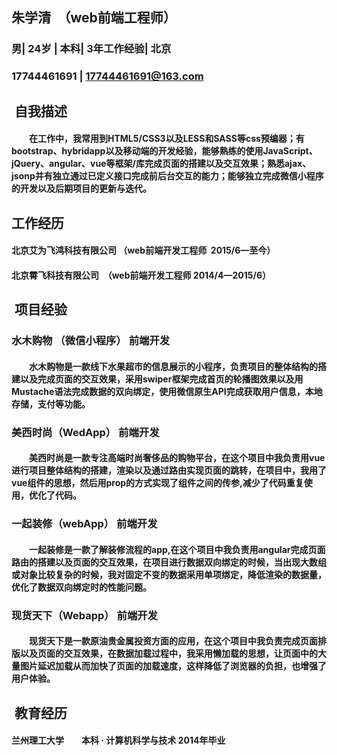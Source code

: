 ##  朱学清　（web前端工程师）
### 男| 24岁 | 本科| 3年工作经验| 北京
### 17744461691 | 17744461691@163.com
##  自我描述
#### 　　在工作中，我常用到HTML5/CSS3以及LESS和SASS等css预编器；有bootstrap、hybridapp以及移动端的开发经验，能够熟练的使用JavaScript、jQuery、angular、vue等框架/库完成页面的搭建以及交互效果；熟悉ajax、jsonp并有独立通过已定义接口完成前后台交互的能力；能够独立完成微信小程序的开发以及后期项目的更新与迭代。
## 工作经历 
#### 北京艾为飞鸿科技有限公司	  （web前端开发工程师  	2015/6—至今）
#### 北京霄飞科技有限公司  	  （web前端开发工程师	2014/4—2015/6）
##  项目经验
### 水木购物 （微信小程序）	前端开发  	　
#### 　　水木购物是一款线下水果超市的信息展示的小程序，负责项目的整体结构的搭建以及完成页面的交互效果，采用swiper框架完成首页的轮播图效果以及用Mustache语法完成数据的双向绑定，使用微信原生API完成获取用户信息，本地存储，支付等功能。
### 美西时尚（WedApp）	前端开发 
#### 　　美西时尚是一款专注高端时尚奢侈品的购物平台，在这个项目中我负责用vue进行项目整体结构的搭建，渲染以及通过路由实现页面的跳转，在项目中，我用了vue组件的思想，然后用prop的方式实现了组件之间的传参,减少了代码重复使用，优化了代码。 
### 一起装修（webApp）	前端开发 	 
#### 　　一起装修是一款了解装修流程的app,在这个项目中我负责用angular完成页面路由的搭建以及页面的交互效果，在项目进行数据双向绑定的时候，当出现大数组或对象比较复杂的时候，我对固定不变的数据采用单项绑定，降低渲染的数据量，优化了数据双向绑定时的性能问题。
### 现货天下（Webapp） 	前端开发  
#### 　　现货天下是一款原油贵金属投资方面的应用，在这个项目中我负责完成页面排版以及页面的交互效果，在数据加载过程中，我采用懒加载的思想，让页面中的大量图片延迟加载从而加快了页面的加载速度，这样降低了浏览器的负担，也增强了用户体验。
##  教育经历 
#### 	兰州理工大学　　本科 · 计算机科学与技术 	2014年毕业
